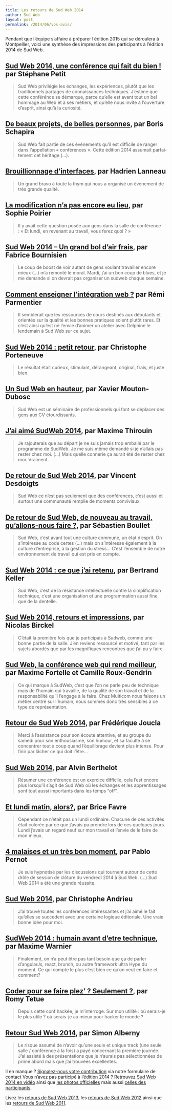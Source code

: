 ```yaml
---
title: Les retours de Sud Web 2014
author: Sud Web
layout: post
permalink: /2014/06/vos-avis/
---
```


Pendant que l&rsquo;équipe s&rsquo;affaire à préparer l&rsquo;édition 2015 qui se déroulera à Montpellier, voici une synthèse des impressions des participants à l&rsquo;édition 2014 de Sud Web.

## [Sud Web 2014, une conférence qui fait du bien !][1] par Stéphane Petit

> Sud Web privilégie les échanges, les expériences, plutôt que les traditionnels partages de connaissances techniques. J’estime que cette conférénce se démarque, parce qu’elle est avant tout un bel hommage au Web et à ses métiers, et qu’elle nous invite à l’ouverture d’esprit, ainsi qu’à la curiosité.

## [De beaux projets, de belles personnes][2], par Boris Schapira

> Sud Web fait partie de ces événe­ments qu’il est diffi­cile de ranger dans l’ap­pel­la­tion « confé­rences ». Cette édition 2014 assu­mait parfai­te­ment cet héri­tage (…).

## [Brouillionnage d&rsquo;interfaces][3], par Hadrien Lanneau

> Un grand bravo à toute la thym qui nous a organisé un évènement de très grande qualité.

## [La modification n&rsquo;a pas encore eu lieu][4], par Sophie Poirier

> Il y avait cette question posée aux gens dans la salle de conférence : « Et lundi, en revenant au travail, vous ferez quoi ? »

## [Sud Web 2014 &#8211; Un grand bol d&rsquo;air frais][5], par Fabrice Bournisien

> Le coup de boost de voir autant de gens voulant travailler encore mieux (…) m&rsquo;a remonté le moral. Mardi, j&rsquo;ai un bon coup de blues, et je me demande si on devrait pas organiser un sudweb chaque semaine.

## [Comment enseigner l’intégration web ?][6] par Rémi Parmentier

> Il semblerait que les ressources de cours destinés aux débutants et orientés sur la qualité et les bonnes pratiques soient plutôt rares. Et c&rsquo;est ainsi qu&rsquo;est né l&rsquo;envie d&rsquo;animer un atelier avec Delphine le lendemain à Sud Web sur ce sujet.

## [Sud Web 2014 : petit retour][7], par Christophe Porteneuve

> Le résultat était curieux, stimulant, dérangeant, original, frais, et juste bien.

## [Un Sud Web en hauteur][8], par Xavier Mouton-Dubosc

> Sud Web est un séminaire de professionnels qui font se déplacer des gens aux CV étourdissants.

## [J&rsquo;ai aimé SudWeb 2014][9], par Maxime Thirouin

> Je rajouterais que au départ je ne suis jamais trop emballé par le programme de SudWeb. Je me suis même demandé si je n&rsquo;allais pas rester chez moi. (…) Mais quelle connerie ça aurait été de rester chez moi. Vraiment.

## [De retour de Sud Web 2014][10], par Vincent Desdoigts

> Sud Web ce n’est pas seulement que des conférences, c’est aussi et surtout une communauté remplie de moments conviviaux.

## [De retour de Sud Web, de nouveau au travail, qu’allons-nous faire ?][11], par Sébastien Boullet

> Sud Web, c’est avant tout une culture commune, un état d’esprit. On s’intéresse au code certes (…) mais on s’intéresse également à la culture d’entreprise, à la gestion du stress… C’est l’ensemble de notre environnement de travail qui est pris en compte.

## [Sud Web 2014 : ce que j’ai retenu][12], par Bertrand Keller

> Sud Web, c’est de la résistance intellectuelle contre la simplification technique, c’est une organisation et une programmation aussi fine que de la dentelle.

## [Sud Web 2014, retours et impressions][13], par Nicolas Birckel

> C’était la première fois que je participais à Sudweb, comme une bonne partie de la salle. J’en reviens ressourcé et motivé, tant par les sujets abordés que par les magnifiques rencontres que j’ai pu y faire.

## [Sud Web, la conférence web qui rend meilleur][14], par Maxime Fortelle et Camille Roux-Gendrin

> Ce qui marque à SudWeb, c’est que l’on ne parle peu de technique mais de l’humain qui travaille, de la qualité de son travail et de la responsabilité qu’il l’engage à le faire. Chez Multicom nous faisons un métier centré sur l’humain, nous sommes donc très sensibles à ce type de représentation.

## [Retour de Sud Web 2014][15], par Frédérique Joucla

> Merci à l’assistance pour son écoute attentive, et au groupe du samedi pour son enthousiasme, son humour, et sa faculté à se concentrer tout à coup quand l’équilibrage devient plus intense. Pour finir par lâcher ce qui doit l’être…

## [Sud Web 2014][16], par Alvin Berthelot

> Résumer une conférence est un exercice difficile, cela l’est encore plus lorsqu’il s’agit de Sud Web où les échanges et les apprentissages sont tout aussi importants dans les temps “off”.

## [Et lundi matin, alors?][17], par Brice Favre

> Cependant ce n&rsquo;était pas un lundi ordinaire. Chacune de ces activités était colorée par ce que j&rsquo;avais pu prendre lors de ces quelques jours. Lundi j&rsquo;avais un regard neuf sur mon travail et l&rsquo;envie de le faire de mon mieux.

## [4 malaises et un très bon moment][18], par Pablo Pernot

> Je suis hypnotisé par les discussions qui tournent autour de cette drôle de session de clôture du vendredi 2014 à Sud Web. (…) Sud Web 2014 a été une grande réussite.

## [Sud Web 2014][19], par Christophe Andrieu

> J’ai trouvé toutes les conférences intéressantes et j’ai aimé le fait qu’elles se succèdent avec une certaine logique éditoriale. Une vraie bonne idée pour moi.

## [SudWeb 2014 : humain avant d’etre technique][20], par Maxime Warnier

> Finalement, on n’a peut être pas tant besoin que ça de parler d’angularJs, react, brunch, ou autre framework ultra Hype du moment. Ce qui compte le plus c’est bien ce qu’on veut en faire et comment?

## [Coder pour se faire plez’ ? Seulement ?][21], par Romy Tetue

> Depuis cette conf hackée, je m’interroge. Sur mon utilité : où serais-je le plus utile ? où serais-je au mieux pour hacker le monde ?

## [Retour Sud Web 2014][22], par Simon Alberny

> Le risque assumé de n&rsquo;avoir qu&rsquo;une seule et unique track (une seule salle / conférence à la fois) a payé concernant la première journée. J&rsquo;ai assisté à des présentations que je n&rsquo;aurais pas sélectionnées de prime abord mais que j&rsquo;ai trouvées excellentes.

Il en manque ? [Signalez-nous votre contribution][23] via notre formulaire de contact
Vous n&rsquo;avez pas participé à l&rsquo;édition 2014 ? Retrouvez [Sud Web 2014 en vidéo][24] ainsi que [les photos officielles][25] mais aussi [celles des participants][26].

Lisez les [retours de Sud Web 2013][27], les [retours de Sud Web 2012][28] ainsi que les [retours de Sud Web 2011][29].

 [1]: http://blog.viseo-bt.com/sud-web-2014-une-conference-qui-fait-du-bien/
 [2]: http://borisschapira.com/blog/de-retour-de-sud-web-2014/
 [3]: http://blog.hadrien.eu/2014/05/17/brouillionnage-dinterfaces-sketch/
 [4]: http://sortirduvide.wordpress.com/2014/05/19/la-modification-na-pas-encore-eu-lieu/
 [5]: http://blog.fabricebournisien.eu/2014/05/20/sudweb-2014-grand-bol-d-air-frais/
 [6]: http://www.hteumeuleu.fr/comment-enseigner-integration-web/
 [7]: http://www.js-attitude.fr/2014/05/17/sud-web-2014/
 [8]: http://dascritch.net/post/2014/05/20/Un-Sud-Web-en-hauteur
 [9]: http://moox.io/blog/sudweb-2014/
 [10]: http://jolicode.com/blog/de-retour-de-sud-web-2014
 [11]: http://www.blogoergosum.com/38823-de-retour-de-sudweb-de-nouveau-au-travail-quallons-nous-faire
 [12]: http://bertrandkeller.info/2014/05/20/3864-sudweb-2014-ce-que-jai-retenu/
 [13]: http://www.nicolas-birckel.fr/sudweb-2014-retours-et-impressions/
 [14]: http://www.multicom-ergonomie.com/blog/2014/05/sudweb-conference-web-rend-meilleur/
 [15]: http://www.kinesiologie.frederiquejoucla.fr/retour-de-sud-web-2014/
 [16]: http://blog.ippon.fr/2014/05/23/sudweb-2014/
 [17]: http://pelmel.org/dotclear.php/post/2014/05/20/Et-lundi-matin%2C-alors
 [18]: http://areyouagile.com/2014/05/4-malaises-et-un-tres-bon-moment/
 [19]: http://www.stpo.fr/blog/sud-web-2014/
 [20]: http://maxlab.fr/2014/05/sudweb-2014-humain-detre-technique/
 [21]: http://romy.tetue.net/coder-pour-se-faire-plez
 [22]: http://www.simounet.net/retour-sud-web-2014/
 [23]: /blog/contact/
 [24]: https://vimeo.com/sudweb
 [25]: https://www.flickr.com/photos/sudweb/
 [26]: https://www.flickr.com/groups/2671607@N21/
 [27]: http://sudweb.fr/blog/2013/05/retours-participants-sud-web-2013/
 [28]: http://sudweb.fr/blog/2012/06/ils-parlent-de-sud-web/ "Ils parlent de Sud Web"
 [29]: http://sudweb.fr/blog/2011/05/ils-parlent-de-sud-web-2011/ "Ils parlent de Sud Web 2011"
